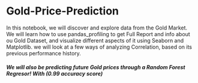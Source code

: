 # Gold-Price-Prediction

In this notebook, we will discover and explore data from the Gold Market. We will learn how to use pandas_profiling to get Full Report and info about ou Gold Dataset, and visualize different aspects of it using Seaborn and Matplotlib. we will look at a few ways of analyzing Correlation, based on its previous performance history.
##### We will also be predicting future Gold prices through a **Random Forest Regresor! With (0.99 accuracy score)**
